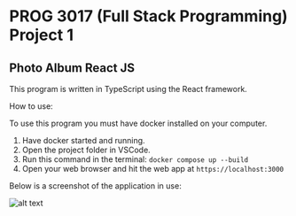 # PROG 3017 (Full Stack Programming) Project 1
## Photo Album React JS

This program is written in TypeScript using the React framework.

How to use:

To use this program you must have docker installed on your computer.
1. Have docker started and running.
2. Open the project folder in VSCode.
3. Run this command in the terminal: `docker compose up --build`
4. Open your web browser and hit the web app at `https://localhost:3000`

Below is a screenshot of the application in use:

![alt text](https://github.com/Trailblazer780/Photo-Album-React/blob/master/Images/Example1.PNG)


